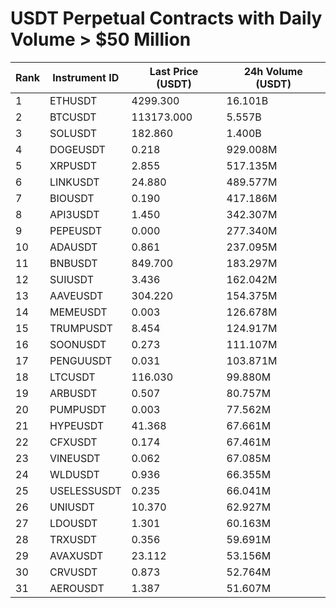# USDT Perpetual Contracts with Daily Volume > $50 Million

| Rank | Instrument ID | Last Price (USDT) | 24h Volume (USDT) |
|------|---------------|-------------------|-------------------|
| 1 | ETHUSDT | 4299.300 | 16.101B |
| 2 | BTCUSDT | 113173.000 | 5.557B |
| 3 | SOLUSDT | 182.860 | 1.400B |
| 4 | DOGEUSDT | 0.218 | 929.008M |
| 5 | XRPUSDT | 2.855 | 517.135M |
| 6 | LINKUSDT | 24.880 | 489.577M |
| 7 | BIOUSDT | 0.190 | 417.186M |
| 8 | API3USDT | 1.450 | 342.307M |
| 9 | PEPEUSDT | 0.000 | 277.340M |
| 10 | ADAUSDT | 0.861 | 237.095M |
| 11 | BNBUSDT | 849.700 | 183.297M |
| 12 | SUIUSDT | 3.436 | 162.042M |
| 13 | AAVEUSDT | 304.220 | 154.375M |
| 14 | MEMEUSDT | 0.003 | 126.678M |
| 15 | TRUMPUSDT | 8.454 | 124.917M |
| 16 | SOONUSDT | 0.273 | 111.107M |
| 17 | PENGUUSDT | 0.031 | 103.871M |
| 18 | LTCUSDT | 116.030 | 99.880M |
| 19 | ARBUSDT | 0.507 | 80.757M |
| 20 | PUMPUSDT | 0.003 | 77.562M |
| 21 | HYPEUSDT | 41.368 | 67.661M |
| 22 | CFXUSDT | 0.174 | 67.461M |
| 23 | VINEUSDT | 0.062 | 67.085M |
| 24 | WLDUSDT | 0.936 | 66.355M |
| 25 | USELESSUSDT | 0.235 | 66.041M |
| 26 | UNIUSDT | 10.370 | 62.927M |
| 27 | LDOUSDT | 1.301 | 60.163M |
| 28 | TRXUSDT | 0.356 | 59.691M |
| 29 | AVAXUSDT | 23.112 | 53.156M |
| 30 | CRVUSDT | 0.873 | 52.764M |
| 31 | AEROUSDT | 1.387 | 51.607M |
